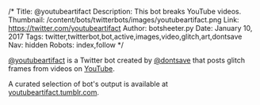 /*
Title: @youtubeartifact
Description: This bot breaks YouTube videos.
Thumbnail: /content/bots/twitterbots/images/youtubeartifact.png
Link: https://twitter.com/youtubeartifact
Author: botsheeter.py
Date: January 10, 2017
Tags: twitter,twitterbot,bot,active,images,video,glitch,art,dontsave
Nav: hidden
Robots: index,follow
*/

[@youtubeartifact](https://twitter.com/youtubeartifact) is a Twitter bot created by [@dontsave](https://twitter.com/dontsave) that posts glitch frames from videos on [YouTube](https://youtube.com). 

A curated selection of bot's output is available at [youtubeartifact.tumblr.com](http://youtubeartifact.tumblr.com/).
